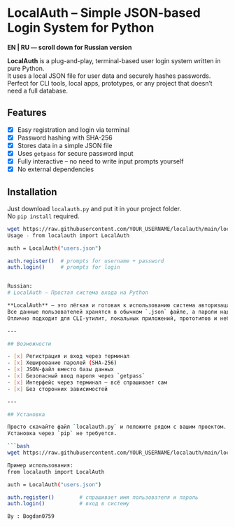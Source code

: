 # LocalAuth – Simple JSON-based Login System for Python
**EN | RU — scroll down for Russian version**

**LocalAuth** is a plug-and-play, terminal-based user login system written in pure Python.  
It uses a local JSON file for user data and securely hashes passwords.  
Perfect for CLI tools, local apps, prototypes, or any project that doesn’t need a full database.

## Features

- [x] Easy registration and login via terminal
- [x] Password hashing with SHA-256
- [x] Stores data in a simple JSON file
- [x] Uses `getpass` for secure password input
- [x] Fully interactive – no need to write input prompts yourself
- [x] No external dependencies

## Installation

Just download `localauth.py` and put it in your project folder.  
No `pip install` required.

```bash
wget https://raw.githubusercontent.com/YOUR_USERNAME/localauth/main/localauth.py 
Usage - from localauth import LocalAuth

auth = LocalAuth("users.json")

auth.register()  # prompts for username + password
auth.login()     # prompts for login


Russian:
# LocalAuth – Простая система входа на Python

**LocalAuth** — это лёгкая и готовая к использованию система авторизации для терминальных приложений на Python.  
Все данные пользователей хранятся в обычном `.json` файле, а пароли надёжно хешируются.  
Отлично подходит для CLI-утилит, локальных приложений, прототипов и небольших проектов.

---

## Возможности

- [x] Регистрация и вход через терминал
- [x] Хеширование паролей (SHA-256)
- [x] JSON-файл вместо базы данных
- [x] Безопасный ввод пароля через `getpass`
- [x] Интерфейс через терминал – всё спрашивает сам
- [x] Без сторонних зависимостей

---

## Установка

Просто скачайте файл `localauth.py` и положите рядом с вашим проектом.  
Установка через `pip` не требуется.

```bash
wget https://raw.githubusercontent.com/YOUR_USERNAME/localauth/main/localauth.py

Пример использования: 
from localauth import LocalAuth

auth = LocalAuth("users.json")

auth.register()        # спрашивает имя пользователя и пароль
auth.login()           # вход в систему 

By : Bogdan0759


